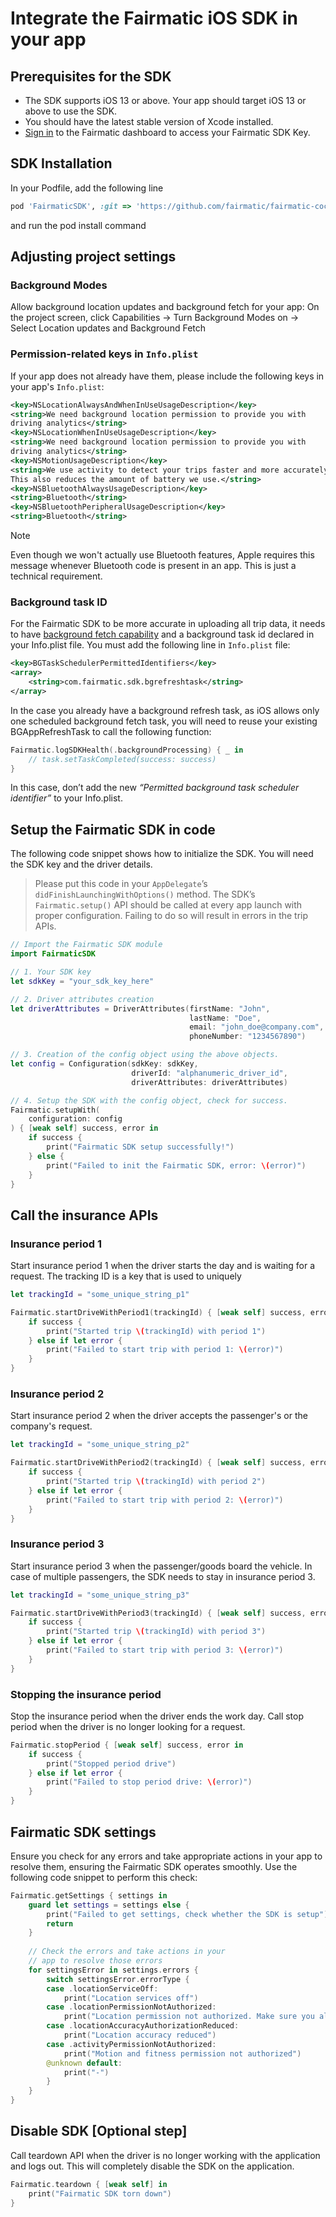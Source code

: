 # Integrate the Fairmatic iOS SDK in your app

## Prerequisites for the SDK

- The SDK supports iOS 13 or above. Your app should target iOS 13 or above to use the SDK.
- You should have the latest stable version of Xcode installed.
- [Sign in](https://app.fairmatic.com/settings/advanced) to the Fairmatic dashboard to access your Fairmatic SDK Key.

## SDK Installation

In your Podfile, add the following line
```ruby
pod 'FairmaticSDK', :git => 'https://github.com/fairmatic/fairmatic-cocoapods', :tag => '3.0.0'
```
and run the pod install command

## Adjusting project settings

### Background Modes

Allow background location updates and background fetch for your app:
On the project screen, click Capabilities → Turn Background Modes on → Select Location updates and Background Fetch

### Permission-related keys in `Info.plist`

If your app does not already have them, please include the following keys in your app's `Info.plist`:

```xml
<key>NSLocationAlwaysAndWhenInUseUsageDescription</key>
<string>We need background location permission to provide you with
driving analytics</string>
<key>NSLocationWhenInUseUsageDescription</key>
<string>We need background location permission to provide you with
driving analytics</string>
<key>NSMotionUsageDescription</key>
<string>We use activity to detect your trips faster and more accurately.
This also reduces the amount of battery we use.</string>
<key>NSBluetoothAlwaysUsageDescription</key>
<string>Bluetooth</string>
<key>NSBluetoothPeripheralUsageDescription</key>
<string>Bluetooth</string>
```

> [!NOTE] 
> Even though we won't actually use Bluetooth features, Apple requires this message whenever Bluetooth code is present in an app. This is just a technical requirement.


### Background task ID

For the Fairmatic SDK to be more accurate in uploading all trip data, it needs to have [background fetch capability](https://developer.apple.com/documentation/uikit/using-background-tasks-to-update-your-app) and a background task id declared in your Info.plist file. You must add the following line in `Info.plist` file:

```xml
<key>BGTaskSchedulerPermittedIdentifiers</key>
<array>
	<string>com.fairmatic.sdk.bgrefreshtask</string>
</array>
```

In the case you already have a background refresh task, as iOS allows only one scheduled background fetch task, you will need to reuse your existing BGAppRefreshTask to call the following function:

```swift
Fairmatic.logSDKHealth(.backgroundProcessing) { _ in
    // task.setTaskCompleted(success: success)
}
```

In this case, don’t add the new *“Permitted background task scheduler identifier”* to your Info.plist.

## Setup the Fairmatic SDK in code

The following code snippet shows how to initialize the SDK. You will need the SDK key and the driver details.

> Please put this code in your `AppDelegate`’s `didFinishLaunchingWithOptions()` method. The SDK’s `Fairmatic.setup()` API should be called at every app launch with proper configuration. Failing to do so will result in errors in the trip APIs.

```swift
// Import the Fairmatic SDK module
import FairmaticSDK

// 1. Your SDK key
let sdkKey = "your_sdk_key_here"

// 2. Driver attributes creation
let driverAttributes = DriverAttributes(firstName: "John",
                                        lastName: "Doe",
                                        email: "john_doe@company.com",
                                        phoneNumber: "1234567890")

// 3. Creation of the config object using the above objects.
let config = Configuration(sdkKey: sdkKey,
                           driverId: "alphanumeric_driver_id",
                           driverAttributes: driverAttributes)

// 4. Setup the SDK with the config object, check for success.
Fairmatic.setupWith(
    configuration: config
) { [weak self] success, error in
    if success {
        print("Fairmatic SDK setup successfully!")
    } else {
        print("Failed to init the Fairmatic SDK, error: \(error)")
    }
}
```

## Call the insurance APIs

### Insurance period 1
Start insurance period 1 when the driver starts the day and is waiting for a request. The tracking ID is a key that is used to uniquely

```swift
let trackingId = "some_unique_string_p1"

Fairmatic.startDriveWithPeriod1(trackingId) { [weak self] success, error in
    if success {
        print("Started trip \(trackingId) with period 1")        
    } else if let error {
        print("Failed to start trip with period 1: \(error)")
    }
}
```

### Insurance period 2
Start insurance period 2 when the driver accepts the passenger's or the company's request.

```swift
let trackingId = "some_unique_string_p2"

Fairmatic.startDriveWithPeriod2(trackingId) { [weak self] success, error in
    if success {
        print("Started trip \(trackingId) with period 2")        
    } else if let error {
        print("Failed to start trip with period 2: \(error)")
    }
}
```

### Insurance period 3
Start insurance period 3 when the passenger/goods board the vehicle. In case of multiple passengers, the SDK needs to stay in insurance period 3.

```swift
let trackingId = "some_unique_string_p3"

Fairmatic.startDriveWithPeriod3(trackingId) { [weak self] success, error in
    if success {
        print("Started trip \(trackingId) with period 3")        
    } else if let error {
        print("Failed to start trip with period 3: \(error)")
    }
}
```
### Stopping the insurance period
Stop the insurance period when the driver ends the work day. Call stop period when the driver is no longer looking for a request.

```swift
Fairmatic.stopPeriod { [weak self] success, error in
    if success {
        print("Stopped period drive")
    } else if let error {
        print("Failed to stop period drive: \(error)")
    }
}
```

## Fairmatic SDK settings

Ensure you check for any errors and take appropriate actions in your app to resolve them, ensuring the Fairmatic SDK operates smoothly. Use the following code snippet to perform this check:

```swift
Fairmatic.getSettings { settings in
    guard let settings = settings else {
        print("Failed to get settings, check whether the SDK is setup")
        return
    }
    
    // Check the errors and take actions in your 
    // app to resolve those errors
    for settingsError in settings.errors {
        switch settingsError.errorType {
        case .locationServiceOff:
            print("Location services off")
        case .locationPermissionNotAuthorized:
            print("Location permission not authorized. Make sure you allow always access to location")
        case .locationAccuracyAuthorizationReduced:
            print("Location accuracy reduced")
        case .activityPermissionNotAuthorized:
            print("Motion and fitness permission not authorized")
        @unknown default:
            print("-")
        }
    }
}
```

## Disable SDK [Optional step]
Call teardown API when the driver is no longer working with the application and logs out. This will completely disable the SDK on the application.

```swift
Fairmatic.teardown { [weak self] in
    print("Fairmatic SDK torn down")
}
```

